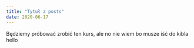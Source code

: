 ```yaml
---
title: "Tytuł z posts"
date: 2020-06-17
---
```

Będziemy próbować zrobić ten kurs, ale no nie wiem bo musze iść do kibla hello
